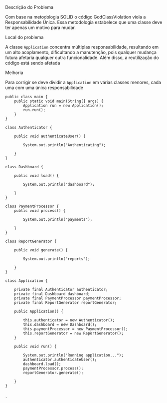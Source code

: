 Descrição do Problema

Com base na metodologia SOLID o código GodClassViolation viola a Responsabilidade Única. 
Essa metodologia estabelece que uma classe deve ter apenas um motivo para mudar.

Local do problema

A classe `Application` concentra múltiplas responsabilidade, resultando em um alto acoplamento, dificultando a manutenção, pois qualquer mudança futura afetaria qualquer outra funcionalidade. Além disso, a reutilização do código está sendo afetada

Melhoria 

Para corrigir se deve dividir a `Application` em várias classes menores, cada uma com uma única responsabilidade

```
public class main {
    public static void main(String[] args) {
        Application run = new Application();
        run.run();
    }
}

class Authenticator {

    public void authenticateUser() {
    
        System.out.println("Authenticating");
        
    }
}

class Dashboard {

    public void load() {
    
        System.out.println("dashboard");
        
    }
}

class PaymentProcessor {
    public void process() {
    
        System.out.println("payments");
        
    }
}

class ReportGenerator {

    public void generate() {
    
        System.out.println("reports");
        
    }
}

class Application {

    private final Authenticator authenticator;
    private final Dashboard dashboard;
    private final PaymentProcessor paymentProcessor;
    private final ReportGenerator reportGenerator;

    public Application() {
    
        this.authenticator = new Authenticator();
        this.dashboard = new Dashboard();
        this.paymentProcessor = new PaymentProcessor();
        this.reportGenerator = new ReportGenerator();
    }

    public void run() {
    
        System.out.println("Running application...");
        authenticator.authenticateUser();
        dashboard.load();
        paymentProcessor.process();
        reportGenerator.generate();
        
    }
}


`

